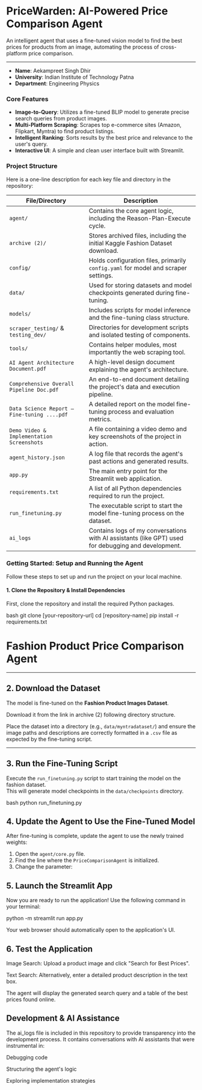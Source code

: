 # PriceWarden: AI-Powered Price Comparison Agent 

An intelligent agent that uses a fine-tuned vision model to find the best prices for products from an image, automating the process of cross-platform price comparison.

---

-   **Name**: Aekampreet Singh Dhir
-   **University**: Indian Institute of Technology Patna
-   **Department**: Engineering Physics

### Core Features

-   **Image-to-Query**: Utilizes a fine-tuned BLIP model to generate precise search queries from product images.
-   **Multi-Platform Scraping**: Scrapes top e-commerce sites (Amazon, Flipkart, Myntra) to find product listings.
-   **Intelligent Ranking**: Sorts results by the best price and relevance to the user's query.
-   **Interactive UI**: A simple and clean user interface built with Streamlit.

### Project Structure

Here is a one-line description for each key file and directory in the repository:

| File/Directory                                | Description                                                                       |
| --------------------------------------------- | --------------------------------------------------------------------------------- |
| `agent/`                                      | Contains the core agent logic, including the Reason-Plan-Execute cycle.           |
| `archive (2)/`                                | Stores archived files, including the initial Kaggle Fashion Dataset download.     |
| `config/`                                     | Holds configuration files, primarily `config.yaml` for model and scraper settings.|
| `data/`                                       | Used for storing datasets and model checkpoints generated during fine-tuning.     |
| `models/`                                     | Includes scripts for model inference and the fine-tuning class structure.         |
| `scraper_testing/` & `testing_dev/`           | Directories for development scripts and isolated testing of components.           |
| `tools/`                                      | Contains helper modules, most importantly the web scraping tool.                  |
| `AI Agent Architecture Document.pdf`          | A high-level design document explaining the agent's architecture.                 |
| `Comprehensive Overall Pipeline Doc.pdf`      | An end-to-end document detailing the project's data and execution pipeline.       |
| `Data Science Report – Fine-tuning ....pdf`   | A detailed report on the model fine-tuning process and evaluation metrics.        |
| `Demo Video & Implementation Screenshots`     | A file containing a video demo and key screenshots of the project in action.      |
| `agent_history.json`                          | A log file that records the agent's past actions and generated results.           |
| `app.py`                                      | The main entry point for the Streamlit web application.                           |
| `requirements.txt`                            | A list of all Python dependencies required to run the project.                    |
| `run_finetuning.py`                           | The executable script to start the model fine-tuning process on the dataset.      |
| `ai_logs`                                     | Contains logs of my conversations with AI assistants (like GPT) used for debugging and development. |

### Getting Started: Setup and Running the Agent

Follow these steps to set up and run the project on your local machine.

#### 1. Clone the Repository & Install Dependencies

First, clone the repository and install the required Python packages.

bash
git clone [your-repository-url]
cd [repository-name]
pip install -r requirements.txt


# Fashion Product Price Comparison Agent

---

## 2. Download the Dataset
The model is fine-tuned on the **Fashion Product Images Dataset**.

Download it from the link in archive (2) following directory structure.

Place the dataset into a directory (e.g., `data/myntradataset/`) and ensure the image paths and descriptions are correctly formatted in a `.csv` file as expected by the fine-tuning script.

---

## 3. Run the Fine-Tuning Script
Execute the `run_finetuning.py` script to start training the model on the fashion dataset.  
This will generate model checkpoints in the `data/checkpoints` directory.

bash
python run_finetuning.py

## 4. Update the Agent to Use the Fine-Tuned Model
After fine-tuning is complete, update the agent to use the newly trained weights:

1. Open the `agent/core.py` file.  
2. Find the line where the `PriceComparisonAgent` is initialized.  
3. Change the parameter:

## 5. Launch the Streamlit App

Now you are ready to run the application! Use the following command in your terminal:

python -m streamlit run app.py


Your web browser should automatically open to the application's UI.

## 6. Test the Application

Image Search: Upload a product image and click "Search for Best Prices".

Text Search: Alternatively, enter a detailed product description in the text box.

The agent will display the generated search query and a table of the best prices found online.

## Development & AI Assistance

The ai_logs file is included in this repository to provide transparency into the development process.
It contains conversations with AI assistants that were instrumental in:

Debugging code

Structuring the agent's logic

Exploring implementation strategies


